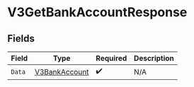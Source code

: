 # V3GetBankAccountResponse


## Fields

| Field                                                     | Type                                                      | Required                                                  | Description                                               |
| --------------------------------------------------------- | --------------------------------------------------------- | --------------------------------------------------------- | --------------------------------------------------------- |
| `Data`                                                    | [V3BankAccount](../../Models/Components/V3BankAccount.md) | :heavy_check_mark:                                        | N/A                                                       |